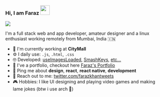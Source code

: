 ### Hi, I am Faraz <img src="https://raw.githubusercontent.com/MartinHeinz/MartinHeinz/master/wave.gif" width="30px">


<!--
**frzkn/frzkn** is a ✨ _special_ ✨ repository because its `README.md` (this file) appears on your GitHub profile.

Here are some ideas to get you started:

- 🔭 I’m currently working on ...
- 🌱 I’m currently learning ...
- 👯 I’m looking to collaborate on ...
- 🤔 I’m looking for help with ...
- 💬 Ask me about ...
- 📫 How to reach me: ...
- 😄 Pronouns: ...
- ⚡ Fun fact: ...
-->



![](https://komarev.com/ghpvc/?username=frzkn&color=24292E&style=flat-square&label=Profile+visitors)


 I'm a full stack web and app developer, amateur designer and a linux enthusiast working remotely from Mumbai, India 🇮🇳
- 🏢 I'm currently working at **CityMall**
- ⚙️ I daily use: `.js`, `.html`, `.css`
- 🤓 Developed: [useImagesLoaded](https://use-images-loaded.netlify.app), [SmashKeys](https://smashkeys.netlify.app), [etc…](https://github.com/frzkn/repositories)
- 🎨 I've a portfolio, checkout here [Faraz's Portfolio](https://farazkhan.me)
- 💬 Ping me about **design**, **react**, **react native**, **development**
- 📧 Reach out to me: [twitter.com/farazkhantweets](https://twitter.com/farazkhantweets)
- 🎮 Hobbies: I like UI designing and playing video games and making lame jokes (btw i use arch 🐧)




